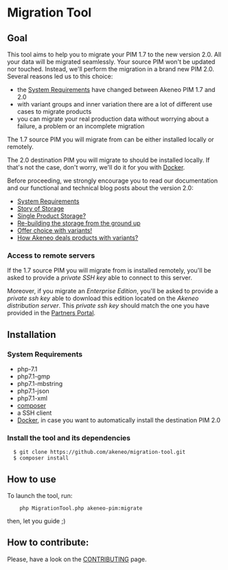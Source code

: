 # Migration Tool

## Goal

This tool aims to help you to migrate your PIM 1.7 to the new version 2.0. All your data will be migrated seamlessly. Your source PIM won't be updated nor touched. Instead, we'll perform the migration in a brand new PIM 2.0. Several reasons led us to this choice:
- the [System Requirements](TODO) have changed between Akeneo PIM 1.7 and 2.0
- with variant groups and inner variation there are a lot of different use cases to migrate products
- you can migrate your real production data without worrying about a failure, a problem or an incomplete migration

The 1.7 source PIM you will migrate from can be either installed locally or remotely. 

The 2.0 destination PIM you will migrate to should be installed locally. If that's not the case, don't worry, we'll do it for you with [Docker](https://www.docker.com/).

Before proceeding, we strongly encourage you to read our documentation and our functional and technical blog posts about the version 2.0:
- [System Requirements](TODO)
- [Story of Storage](https://medium.com/akeneo-labs/story-of-storage-9dbc27090de0)
- [Single Product Storage?](https://medium.com/akeneo-labs/single-product-storage-28d92f35cbd7)
- [Re-building the storage from the ground up](https://medium.com/akeneo-labs/re-building-the-storage-from-the-ground-up-d857bf497c32)
- [Offer choice with variants!](TODO)
- [How Akeneo deals products with variants?](TODO)

### Access to remote servers

If the 1.7 source PIM you will migrate from is installed remotely, you'll be asked to provide a *private SSH key* able to connect to this server.

Moreover, if you migrate an _Enterprise Edition_, you'll be asked to provide a *private ssh key* able to download this edition located on the _Akeneo distribution server_. This *private ssh key* should match the one you have provided in the [Partners Portal](https://partners.akeneo.com/login).

## Installation

### System Requirements

- php-7.1
- php7.1-gmp
- php7.1-mbstring
- php7.1-json
- php7.1-xml
- [composer](https://getcomposer.org/download/)
- a SSH client
- [Docker](https://www.docker.com/), in case you want to automatically install the destination PIM 2.0

### Install the tool and its dependencies

```
  $ git clone https://github.com/akeneo/migration-tool.git
  $ composer install
```

## How to use

To launch the tool, run:

```
    php MigrationTool.php akeneo-pim:migrate
```

then, let you guide ;) 

## How to contribute:

Please, have a look on the [CONTRIBUTING](./.github/CONTRIBUTING.md) page.
